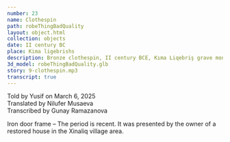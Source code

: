 ```yaml
---
number: 23
name: Clothespin
path: robeThingBadQuality
layout: object.html
collection: objects
date: II century BC
place: Kima ligebrishs
description: Bronze clothespin, II century BCE, Kıma Liqebriş grave monument. Found by Idris Aliyev in 2019.
3d_model: robeThingBadQuality.glb
story: 9-clothespin.mp3
transcript: true
---
```


<div class="meta">
Told by Yusif on March 6, 2025 <br>
Translated by Nilufer Musaeva<br>
Transcribed by Gunay Ramazanova
</div>

Iron door frame – The period is recent. It was presented by the owner of a restored house in the Xinaliq village area.
